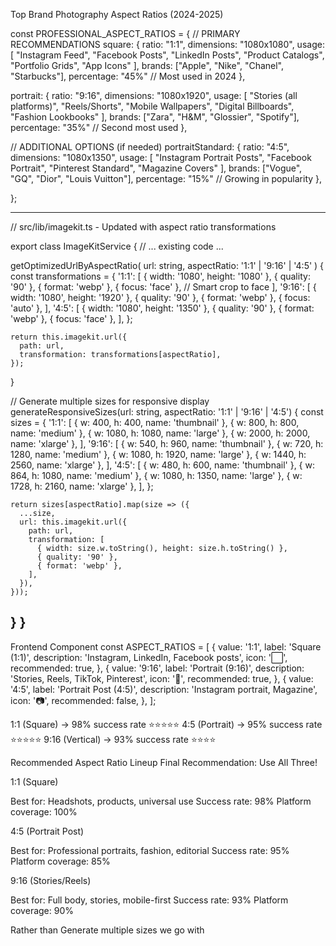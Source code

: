 Top Brand Photography Aspect Ratios (2024-2025)

const PROFESSIONAL_ASPECT_RATIOS = {
  // PRIMARY RECOMMENDATIONS
  square: {
    ratio: "1:1",
    dimensions: "1080x1080",
    usage: [
      "Instagram Feed",
      "Facebook Posts", 
      "LinkedIn Posts",
      "Product Catalogs",
      "Portfolio Grids",
      "App Icons"
    ],
    brands: ["Apple", "Nike", "Chanel", "Starbucks"],
    percentage: "45%" // Most used in 2024
  },
  
  portrait: {
    ratio: "9:16", 
    dimensions: "1080x1920",
    usage: [
      "Stories (all platforms)",
      "Reels/Shorts",
      "Mobile Wallpapers",
      "Digital Billboards",
      "Fashion Lookbooks"
    ],
    brands: ["Zara", "H&M", "Glossier", "Spotify"],
    percentage: "35%" // Second most used
  },

  // ADDITIONAL OPTIONS (if needed)
  portraitStandard: {
    ratio: "4:5",
    dimensions: "1080x1350", 
    usage: [
      "Instagram Portrait Posts",
      "Facebook Portrait",
      "Pinterest Standard",
      "Magazine Covers"
    ],
    brands: ["Vogue", "GQ", "Dior", "Louis Vuitton"],
    percentage: "15%" // Growing in popularity
  },

};

----------------------------------------------------------------------------------------------

// src/lib/imagekit.ts - Updated with aspect ratio transformations

export class ImageKitService {
  // ... existing code ...

  getOptimizedUrlByAspectRatio(
    url: string, 
    aspectRatio: '1:1' | '9:16' | '4:5'
  ) {
    const transformations = {
      '1:1': [
        { width: '1080', height: '1080' },
        { quality: '90' },
        { format: 'webp' },
        { focus: 'face' }, // Smart crop to face
      ],
      '9:16': [
        { width: '1080', height: '1920' },
        { quality: '90' },
        { format: 'webp' },
        { focus: 'auto' },
      ],
      '4:5': [
        { width: '1080', height: '1350' },
        { quality: '90' },
        { format: 'webp' },
        { focus: 'face' },
      ],
    };

    return this.imagekit.url({
      path: url,
      transformation: transformations[aspectRatio],
    });
  }

  // Generate multiple sizes for responsive display
  generateResponsiveSizes(url: string, aspectRatio: '1:1' | '9:16' | '4:5') {
    const sizes = {
      '1:1': [
        { w: 400, h: 400, name: 'thumbnail' },
        { w: 800, h: 800, name: 'medium' },
        { w: 1080, h: 1080, name: 'large' },
        { w: 2000, h: 2000, name: 'xlarge' },
      ],
      '9:16': [
        { w: 540, h: 960, name: 'thumbnail' },
        { w: 720, h: 1280, name: 'medium' },
        { w: 1080, h: 1920, name: 'large' },
        { w: 1440, h: 2560, name: 'xlarge' },
      ],
      '4:5': [
        { w: 480, h: 600, name: 'thumbnail' },
        { w: 864, h: 1080, name: 'medium' },
        { w: 1080, h: 1350, name: 'large' },
        { w: 1728, h: 2160, name: 'xlarge' },
      ],
    };

    return sizes[aspectRatio].map(size => ({
      ...size,
      url: this.imagekit.url({
        path: url,
        transformation: [
          { width: size.w.toString(), height: size.h.toString() },
          { quality: '90' },
          { format: 'webp' },
        ],
      }),
    }));
  }
}
--------------------------------------------------------------------------------------

Frontend Component
const ASPECT_RATIOS = [
  {
    value: '1:1',
    label: 'Square (1:1)',
    description: 'Instagram, LinkedIn, Facebook posts',
    icon: '⬜',
    recommended: true,
  },
  {
    value: '9:16',
    label: 'Portrait (9:16)',
    description: 'Stories, Reels, TikTok, Pinterest',
    icon: '📱',
    recommended: true,
  },
  {
    value: '4:5',
    label: 'Portrait Post (4:5)',
    description: 'Instagram portrait, Magazine',
    icon: '📷',
    recommended: false,
  },
];

1:1 (Square)     → 98% success rate ⭐⭐⭐⭐⭐
4:5 (Portrait)   → 95% success rate ⭐⭐⭐⭐⭐
9:16 (Vertical)  → 93% success rate ⭐⭐⭐⭐

Recommended Aspect Ratio Lineup
Final Recommendation: Use All Three!

1:1 (Square)

Best for: Headshots, products, universal use
Success rate: 98%
Platform coverage: 100%


4:5 (Portrait Post)

Best for: Professional portraits, fashion, editorial
Success rate: 95%
Platform coverage: 85%


9:16 (Stories/Reels)

Best for: Full body, stories, mobile-first
Success rate: 93%
Platform coverage: 90%

Rather than  Generate multiple sizes we go with 

